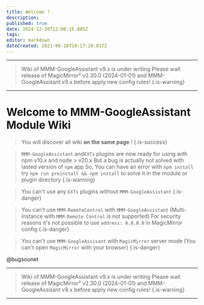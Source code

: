 ```yaml
---
title: Welcome !
description: 
published: true
date: 2024-12-30T12:08:15.805Z
tags: 
editor: markdown
dateCreated: 2021-06-18T10:17:20.817Z
---
```


----
> Wiki of MMM-GoogleAssistant v9.x is under writing
> Please wait release of MagicMirror² v2.30.0 (2024-01-01) and MMM-GoogleAssisant v9.x before apply new config rules!
{.is-warning}
----
# Welcome to MMM-GoogleAssistant Module Wiki

> You will discover all wiki **on the same page** !
{.is-success}

> `MMM-GoogleAssistant` and`EXTs` plugins are now ready for using with npm v10.x and node > v20.x
> But a bug is actually not solved with lasted version of `npm` app
> So, You can have an error with `npm install`
> try `npm run preinstall && npm install` to solve it in the module or plugin directory
> {.is-warning}

> You can't use any `EXTs` plugins without `MMM-GoogleAssistant`
{.is-danger}

> You can't use `MMM-RemoteControl` with `MMM-GoogleAssistant`
> (Multi-instance with `MMM-Remote Control` is not supported)
> For security reasons it's not possible to use `address: 0.0.0.0` in MagicMirror config
{.is-danger}

> You can't use `MMM-GoogleAssisant` with `MagicMirror` server mode
> (You can't open `MagicMirror` with your browser)
{.is-danger}

@bugsounet

----
> Wiki of MMM-GoogleAssistant v9.x is under writing
> Please wait release of MagicMirror² v2.30.0 (2024-01-01) and MMM-GoogleAssisant v9.x before apply new config rules!
{.is-warning}
----